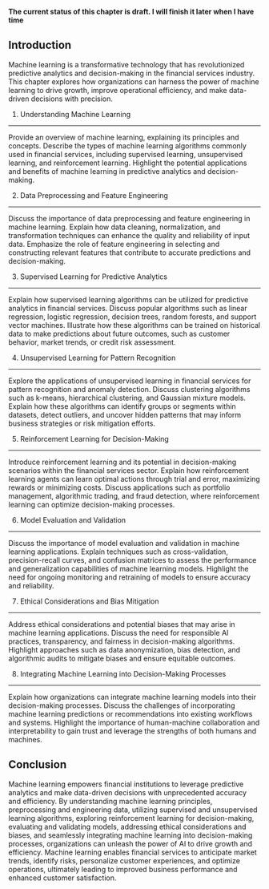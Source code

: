 **The current status of this chapter is draft. I will finish it later when I have time**

Introduction
------------

Machine learning is a transformative technology that has revolutionized predictive analytics and decision-making in the financial services industry. This chapter explores how organizations can harness the power of machine learning to drive growth, improve operational efficiency, and make data-driven decisions with precision.

1. Understanding Machine Learning
---------------------------------

Provide an overview of machine learning, explaining its principles and concepts. Describe the types of machine learning algorithms commonly used in financial services, including supervised learning, unsupervised learning, and reinforcement learning. Highlight the potential applications and benefits of machine learning in predictive analytics and decision-making.

2. Data Preprocessing and Feature Engineering
---------------------------------------------

Discuss the importance of data preprocessing and feature engineering in machine learning. Explain how data cleaning, normalization, and transformation techniques can enhance the quality and reliability of input data. Emphasize the role of feature engineering in selecting and constructing relevant features that contribute to accurate predictions and decision-making.

3. Supervised Learning for Predictive Analytics
-----------------------------------------------

Explain how supervised learning algorithms can be utilized for predictive analytics in financial services. Discuss popular algorithms such as linear regression, logistic regression, decision trees, random forests, and support vector machines. Illustrate how these algorithms can be trained on historical data to make predictions about future outcomes, such as customer behavior, market trends, or credit risk assessment.

4. Unsupervised Learning for Pattern Recognition
------------------------------------------------

Explore the applications of unsupervised learning in financial services for pattern recognition and anomaly detection. Discuss clustering algorithms such as k-means, hierarchical clustering, and Gaussian mixture models. Explain how these algorithms can identify groups or segments within datasets, detect outliers, and uncover hidden patterns that may inform business strategies or risk mitigation efforts.

5. Reinforcement Learning for Decision-Making
---------------------------------------------

Introduce reinforcement learning and its potential in decision-making scenarios within the financial services sector. Explain how reinforcement learning agents can learn optimal actions through trial and error, maximizing rewards or minimizing costs. Discuss applications such as portfolio management, algorithmic trading, and fraud detection, where reinforcement learning can optimize decision-making processes.

6. Model Evaluation and Validation
----------------------------------

Discuss the importance of model evaluation and validation in machine learning applications. Explain techniques such as cross-validation, precision-recall curves, and confusion matrices to assess the performance and generalization capabilities of machine learning models. Highlight the need for ongoing monitoring and retraining of models to ensure accuracy and reliability.

7. Ethical Considerations and Bias Mitigation
---------------------------------------------

Address ethical considerations and potential biases that may arise in machine learning applications. Discuss the need for responsible AI practices, transparency, and fairness in decision-making algorithms. Highlight approaches such as data anonymization, bias detection, and algorithmic audits to mitigate biases and ensure equitable outcomes.

8. Integrating Machine Learning into Decision-Making Processes
--------------------------------------------------------------

Explain how organizations can integrate machine learning models into their decision-making processes. Discuss the challenges of incorporating machine learning predictions or recommendations into existing workflows and systems. Highlight the importance of human-machine collaboration and interpretability to gain trust and leverage the strengths of both humans and machines.

Conclusion
----------

Machine learning empowers financial institutions to leverage predictive analytics and make data-driven decisions with unprecedented accuracy and efficiency. By understanding machine learning principles, preprocessing and engineering data, utilizing supervised and unsupervised learning algorithms, exploring reinforcement learning for decision-making, evaluating and validating models, addressing ethical considerations and biases, and seamlessly integrating machine learning into decision-making processes, organizations can unleash the power of AI to drive growth and efficiency. Machine learning enables financial services to anticipate market trends, identify risks, personalize customer experiences, and optimize operations, ultimately leading to improved business performance and enhanced customer satisfaction.
